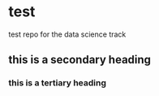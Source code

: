 # test
test repo for the data science track
## this is a secondary heading
### this is a tertiary heading
